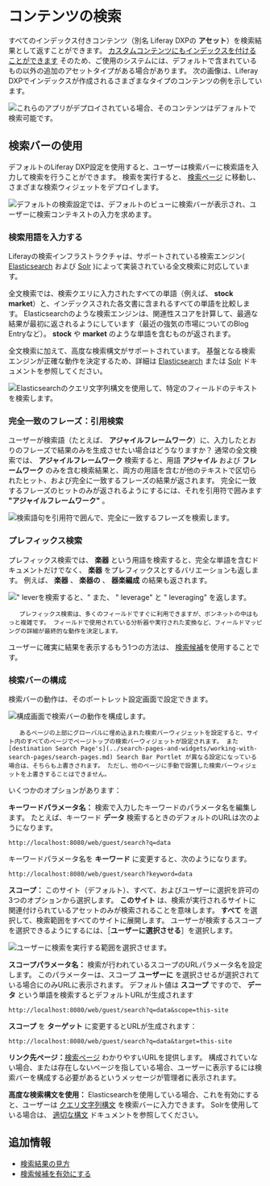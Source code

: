 # コンテンツの検索

すべてのインデックス付きコンテンツ（別名 Liferay DXPの **アセット**）を検索結果として返すことができます。 [カスタムコンテンツにもインデックスを付けることができます](https://help.liferay.com/hc/en-us/articles/360032260612-Model-Entity-Indexing-Framework) そのため、ご使用のシステムには、デフォルトで含まれているもの以外の追加のアセットタイプがある場合があります。 次の画像は、Liferay DXPでインデックスが作成されるさまざまなタイプのコンテンツの例を示しています。

![これらのアプリがデプロイされている場合、そのコンテンツはデフォルトで検索可能です。](./searching-for-content/images/08.png)

<a name="検索バーの使用" />

## 検索バーの使用

デフォルトのLiferay DXP設定を使用すると、ユーザーは検索バーに検索語を入力して検索を行うことができます。 検索を実行すると、 [検索ページ](../search-pages-and-widgets/working-with-search-pages/search-pages.md) に移動し、さまざまな検索ウィジェットをデプロイします。

![デフォルトの検索設定では、デフォルトのビューに検索バーが表示され、ユーザーに検索コンテキストの入力を求めます。](./searching-for-content/images/01.png)

### 検索用語を入力する

Liferayの検索インフラストラクチャは、サポートされている検索エンジン( [Elasticsearch](https://www.elastic.co/guide/en/elasticsearch/reference/current/full-text-queries.html) および [Solr](http://lucene.apache.org/solr/features.html) )によって実装されている全文検索に対応しています。

全文検索では、検索クエリに入力されたすべての単語（例えば、 **stock market**）と、インデックスされた各文書に含まれるすべての単語を比較します。 Elasticsearchのような検索エンジンは、関連性スコアを計算して、最適な結果が最初に返されるようにしています（最近の強気の市場についてのBlog Entryなど）。 **stock** や **market** のような単語を含むものが返されます。

全文検索に加えて、高度な検索構文がサポートされています。 基盤となる検索エンジンが正確な動作を決定するため、詳細は [Elasticsearch](https://www.elastic.co/guide/en/elasticsearch/reference/7.6/query-dsl-simple-query-string-query.html) または [Solr](https://lucene.apache.org/solr/guide/7_0/query-syntax-and-parsing.html) ドキュメントを参照してください。

![Elasticsearchのクエリ文字列構文を使用して、特定のフィールドのテキストを検索します。](./searching-for-content/images/02.png)

### 完全一致のフレーズ：引用検索

ユーザーが検索語（たとえば、 **アジャイルフレームワーク**）に、入力したとおりのフレーズで結果のみを生成させたい場合はどうなりますか？ 通常の全文検索では、 **アジャイルフレームワーク** 検索すると、用語 **アジャイル** および **フレームワーク** のみを含む検索結果と、両方の用語を含むが他のテキストで区切られたヒット、および完全に一致するフレーズの結果が返されます。 完全に一致するフレーズのヒットのみが返されるようにするには、それを引用符で囲みます **"アジャイルフレームワーク"** 。

![検索語句を引用符で囲んで、完全に一致するフレーズを検索します。](./searching-for-content/images/04.png)

### プレフィックス検索

プレフィックス検索では、 **楽器** という用語を検索すると、完全な単語を含むドキュメントだけでなく、 **楽器** をプレフィックスとするバリエーションも返します。 例えば、 **楽器** 、 **楽器の** 、 **器楽編成** の結果も返されます。

![" leverを検索すると、" また、 " leverage" と " leveraging" を返します。](./searching-for-content/images/03.png)

```{note}
   プレフィックス検索は、多くのフィールドですぐに利用できますが、ボンネットの中はもっと複雑です。 フィールドで使用されている分析器や実行された変換など、フィールドマッピングの詳細が最終的な動作を決定します。
```

ユーザーに確実に結果を表示するもう1つの方法は、 [検索候補](../search-pages-and-widgets/search-results/enabling-search-suggestions.md)を使用することです。

### 検索バーの構成

検索バーの動作は、そのポートレット設定画面で設定できます。

![構成画面で検索バーの動作を構成します。](./searching-for-content/images/05.png)

```{note}
   あるページの上部にグローバルに埋め込まれた検索バーウィジェットを設定すると、サイト内のすべてのページでページトップの検索バーウィジェットが設定されます。 また [destination Search Page's](../search-pages-and-widgets/working-with-search-pages/search-pages.md) Search Bar Portlet が異なる設定になっている場合は、そちらも上書きされます。 ただし、他のページに手動で設置した検索バーウィジェットを上書きすることはできません。
```

いくつかのオプションがあります：

**キーワードパラメータ名：** 検索で入力したキーワードのパラメータ名を編集します。 たとえば、キーワード **データ** 検索するときのデフォルトのURLは次のようになります。

```
http://localhost:8080/web/guest/search?q=data
```

キーワードパラメータ名を **キーワード** に変更すると、次のようになります。

```
http://localhost:8080/web/guest/search?keyword=data
```

**スコープ：** このサイト（デフォルト）、すべて、およびユーザーに選択を許可の3つのオプションから選択します。 **このサイト** は、検索が実行されるサイトに関連付けられているアセットのみが検索されることを意味します。 **すべて** を選択して、検索範囲をすべてのサイトに展開します。 ユーザーが検索するスコープを選択できるようにするには、［**ユーザーに選択させる**］を選択します。

![ユーザーに検索を実行する範囲を選択させます。](./searching-for-content/images/06.png)

**スコープパラメータ名：** 検索が行われているスコープのURLパラメータ名を設定します。 このパラメーターは、スコープ **ユーザーに** を選択させるが選択されている場合にのみURLに表示されます。 デフォルト値は **スコープ** ですので、 **データ** という単語を検索するとデフォルトURLが生成されます

```
http://localhost:8080/web/guest/search?q=data&scope=this-site
```

**スコープ** を **ターゲット** に変更するとURLが生成されます：

```
http://localhost:8080/web/guest/search?q=data&target=this-site
```

**リンク先ページ：**[検索ページ](../search-pages-and-widgets/working-with-search-pages/search-pages.md) わかりやすいURLを提供します。 構成されていない場合、または存在しないページを指している場合、ユーザーに表示するには検索バーを構成する必要があるというメッセージが管理者に表示されます。

**高度な検索構文を使用：** Elasticsearchを使用している場合、これを有効にすると、ユーザーは [クエリ文字列構文](https://www.elastic.co/guide/en/elasticsearch/reference/7.6/query-dsl-simple-query-string-query.html) を検索バーに入力できます。 Solrを使用している場合は、 [適切な構文](https://lucene.apache.org/solr/guide/7_0/query-syntax-and-parsing.html) ドキュメントを参照してください。

<a name="追加情報" />

## 追加情報

* [検索結果の見方](../search-pages-and-widgets/search-results/search-results-behavior.md)
* [検索候補を有効にする](../search-pages-and-widgets/search-results/enabling-search-suggestions.md)
